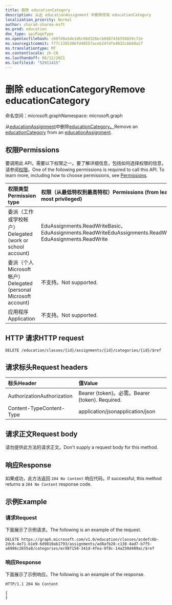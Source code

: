 ```yaml
---
title: 删除 educationCategory
description: 从此 educationAssignment 中删除现有 educationCategory
localization_priority: Normal
author: sharad-sharma-msft
ms.prod: education
doc_type: apiPageType
ms.openlocfilehash: c60fd9a3de1d6c66d326ecb0d87416556839c72e
ms.sourcegitcommit: f77c1385306fd40557aceb24fdfe4832cbb60a27
ms.translationtype: MT
ms.contentlocale: zh-CN
ms.lasthandoff: 06/12/2021
ms.locfileid: "52911415"
---
```

# <a name="remove-educationcategory"></a><span data-ttu-id="ab981-103">删除 educationCategory</span><span class="sxs-lookup"><span data-stu-id="ab981-103">Remove educationCategory</span></span>

<span data-ttu-id="ab981-104">命名空间：microsoft.graph</span><span class="sxs-lookup"><span data-stu-id="ab981-104">Namespace: microsoft.graph</span></span>

<span data-ttu-id="ab981-105">从[educationAssignment](../resources/educationcategory.md)中删除[educationCategory。](../resources/educationassignment.md)</span><span class="sxs-lookup"><span data-stu-id="ab981-105">Remove an [educationCategory](../resources/educationcategory.md) from an [educationAssignment](../resources/educationassignment.md).</span></span>

## <a name="permissions"></a><span data-ttu-id="ab981-106">权限</span><span class="sxs-lookup"><span data-stu-id="ab981-106">Permissions</span></span>
<span data-ttu-id="ab981-p101">要调用此 API，需要以下权限之一。要了解详细信息，包括如何选择权限的信息，请参阅[权限](/graph/permissions-reference)。</span><span class="sxs-lookup"><span data-stu-id="ab981-p101">One of the following permissions is required to call this API. To learn more, including how to choose permissions, see [Permissions](/graph/permissions-reference).</span></span>

|<span data-ttu-id="ab981-109">权限类型</span><span class="sxs-lookup"><span data-stu-id="ab981-109">Permission type</span></span>      | <span data-ttu-id="ab981-110">权限（从最低特权到最高特权）</span><span class="sxs-lookup"><span data-stu-id="ab981-110">Permissions (from least to most privileged)</span></span>              |
|:--------------------|:---------------------------------------------------------|
|<span data-ttu-id="ab981-111">委派（工作或学校帐户）</span><span class="sxs-lookup"><span data-stu-id="ab981-111">Delegated (work or school account)</span></span> |  <span data-ttu-id="ab981-112">EduAssignments.ReadWriteBasic、EduAssignments.ReadWrite</span><span class="sxs-lookup"><span data-stu-id="ab981-112">EduAssignments.ReadWriteBasic, EduAssignments.ReadWrite</span></span>  |
|<span data-ttu-id="ab981-113">委派（个人 Microsoft 帐户）</span><span class="sxs-lookup"><span data-stu-id="ab981-113">Delegated (personal Microsoft account)</span></span> |  <span data-ttu-id="ab981-114">不支持。</span><span class="sxs-lookup"><span data-stu-id="ab981-114">Not supported.</span></span>  |
|<span data-ttu-id="ab981-115">应用程序</span><span class="sxs-lookup"><span data-stu-id="ab981-115">Application</span></span> | <span data-ttu-id="ab981-116">不支持。</span><span class="sxs-lookup"><span data-stu-id="ab981-116">Not supported.</span></span>  | 

## <a name="http-request"></a><span data-ttu-id="ab981-117">HTTP 请求</span><span class="sxs-lookup"><span data-stu-id="ab981-117">HTTP request</span></span>
<!-- { "blockType": "ignored" } -->
```http
DELETE /education/classes/{id}/assignments/{id}/categories/{id}/$ref
```
## <a name="request-headers"></a><span data-ttu-id="ab981-118">请求标头</span><span class="sxs-lookup"><span data-stu-id="ab981-118">Request headers</span></span>
| <span data-ttu-id="ab981-119">标头</span><span class="sxs-lookup"><span data-stu-id="ab981-119">Header</span></span>       | <span data-ttu-id="ab981-120">值</span><span class="sxs-lookup"><span data-stu-id="ab981-120">Value</span></span> |
|:---------------|:--------|
| <span data-ttu-id="ab981-121">Authorization</span><span class="sxs-lookup"><span data-stu-id="ab981-121">Authorization</span></span>  | <span data-ttu-id="ab981-p102">Bearer {token}。必需。</span><span class="sxs-lookup"><span data-stu-id="ab981-p102">Bearer {token}. Required.</span></span>  |
| <span data-ttu-id="ab981-124">Content-Type</span><span class="sxs-lookup"><span data-stu-id="ab981-124">Content-Type</span></span>  | <span data-ttu-id="ab981-125">application/json</span><span class="sxs-lookup"><span data-stu-id="ab981-125">application/json</span></span>  |

## <a name="request-body"></a><span data-ttu-id="ab981-126">请求正文</span><span class="sxs-lookup"><span data-stu-id="ab981-126">Request body</span></span>
<span data-ttu-id="ab981-127">请勿提供此方法的请求正文。</span><span class="sxs-lookup"><span data-stu-id="ab981-127">Don't supply a request body for this method.</span></span>

## <a name="response"></a><span data-ttu-id="ab981-128">响应</span><span class="sxs-lookup"><span data-stu-id="ab981-128">Response</span></span>
<span data-ttu-id="ab981-129">如果成功，此方法返回 `204 No Content` 响应代码。</span><span class="sxs-lookup"><span data-stu-id="ab981-129">If successful, this method returns a `204 No Content` response code.</span></span>

## <a name="example"></a><span data-ttu-id="ab981-130">示例</span><span class="sxs-lookup"><span data-stu-id="ab981-130">Example</span></span>

### <a name="request"></a><span data-ttu-id="ab981-131">请求</span><span class="sxs-lookup"><span data-stu-id="ab981-131">Request</span></span>
<span data-ttu-id="ab981-132">下面展示了示例请求。</span><span class="sxs-lookup"><span data-stu-id="ab981-132">The following is an example of the request.</span></span>
<!-- {
  "blockType": "request",
  "sampleKeys": ["ec98f158-341d-4fea-9f8c-14a250d489ac"],
  "name": "add_educationcategory_to_educationassignment"
}-->
```http
DELETE https://graph.microsoft.com/v1.0/education/classes/acdefc6b-2dc6-4e71-b1e9-6d9810ab1793/assignments/ad8afb28-c138-4ad7-b7f5-a6986c2655a8/categories/ec98f158-341d-4fea-9f8c-14a250d489ac/$ref
```

### <a name="response"></a><span data-ttu-id="ab981-133">响应</span><span class="sxs-lookup"><span data-stu-id="ab981-133">Response</span></span>
<span data-ttu-id="ab981-134">下面展示了示例响应。</span><span class="sxs-lookup"><span data-stu-id="ab981-134">The following is an example of the response.</span></span> 

<!-- {
  "blockType": "response",
  "truncated": true,
  "@odata.type": "microsoft.graph.educationAssignmentResource"
} -->
```http
HTTP/1.1 204 No Content

{
}
```
<!-- uuid: 8fcb5dbc-d5aa-4681-8e31-b001d5168d79
2015-10-25 14:57:30 UTC -->
<!--
{
  "type": "#page.annotation",
  "description": "Remove an educationCategory from an educationAssignment",
  "keywords": "",
  "section": "documentation",
  "tocPath": "",
  "suppressions": []
}
-->


